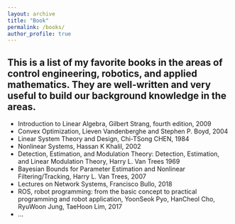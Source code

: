 ```yaml
---
layout: archive
title: "Book"
permalink: /books/
author_profile: true
---
```


## This is a list of my favorite books in the areas of control engineering, robotics, and applied mathematics. They are well-written and very useful to build our background knowledge in the areas.


-  Introduction to Linear Algebra, Gilbert Strang, fourth edition, 2009
-  Convex Optimization, Lieven Vandenberghe and Stephen P. Boyd, 2004 
-  Linear System Theory and Design, Chi-TSong CHEN, 1984
-  Nonlinear Systems, Hassan K Khalil, 2002
-  Detection, Estimation, and Modulation Theory: Detection, Estimation, and Linear Modulation Theory, Harry L. Van Trees 1969
-  Bayesian Bounds for Parameter Estimation and Nonlinear Filtering/Tracking, Harry L. Van Trees, 2007
-  Lectures on Network Systems, Francisco Bullo, 2018
-  ROS, robot programming: from the basic concept to practical programming and robot application, YoonSeok Pyo, HanCheol Cho, RyuWoon Jung, TaeHoon Lim, 2017
-  ...